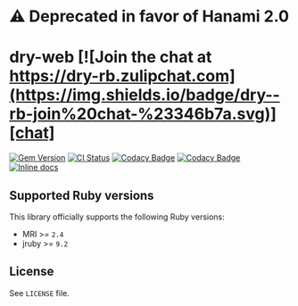 # ⚠ Deprecated in favor of Hanami 2.0

[gem]: https://rubygems.org/gems/dry-web
[actions]: https://github.com/dry-rb/dry-web/actions
[codacy]: https://www.codacy.com/gh/dry-rb/dry-web
[chat]: https://dry-rb.zulipchat.com
[inchpages]: http://inch-ci.org/github/dry-rb/dry-web

# dry-web [![Join the chat at https://dry-rb.zulipchat.com](https://img.shields.io/badge/dry--rb-join%20chat-%23346b7a.svg)][chat]

[![Gem Version](https://badge.fury.io/rb/dry-web.svg)][gem]
[![CI Status](https://github.com/dry-rb/dry-web/workflows/ci/badge.svg)][actions]
[![Codacy Badge](https://api.codacy.com/project/badge/Grade/be704195dea94c9185259c7a89fdecba)][codacy]
[![Codacy Badge](https://api.codacy.com/project/badge/Coverage/be704195dea94c9185259c7a89fdecba)][codacy]
[![Inline docs](http://inch-ci.org/github/dry-rb/dry-web.svg?branch=master)][inchpages]

## Supported Ruby versions

This library officially supports the following Ruby versions:

* MRI >= `2.4`
* jruby >= `9.2`

## License

See `LICENSE` file.
